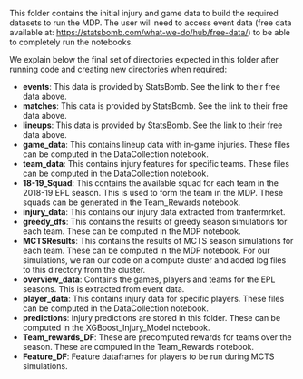 This folder contains the initial injury and game data to build the required datasets to run the MDP. The user will need to access event data (free data available at: https://statsbomb.com/what-we-do/hub/free-data/) to be able to completely run the notebooks. 

We explain below the final set of directories expected in this folder after running code and creating new directories when required:

- **events**: This data is provided by StatsBomb. See the link to their free data above.
- **matches**: This data is provided by StatsBomb. See the link to their free data above.
- **lineups**: This data is provided by StatsBomb. See the link to their free data above.
- **game_data**: This contains lineup data with in-game injuries. These files can be computed in the DataCollection notebook.
- **team_data**: This contains injury features for specific teams. These files can be computed in the DataCollection notebook.
- **18-19_Squad**: This contains the available squad for each team in the 2018-19 EPL season. This is used to form the team in the MDP. These squads can be generated in the Team_Rewards notebook.
- **injury_data**: This contains our injury data extracted from tranfermrket.
- **greedy_dfs**: This contains the results of greedy season simulations for each team. These can be computed in the MDP notebook.
- **MCTSResults**: This contains the results of MCTS season simulations for each team. These can be computed in the MDP notebook. For our simulations, we ran our code on a compute cluster and added log files to this directory from the cluster.
- **overview_data**: Contains the games, players and teams for the EPL seasons. This is extracted from event data.
- **player_data**: This contains injury data for specific players. These files can be computed in the DataCollection notebook.
- **predictions**: Injury predictions are stored in this folder. These can be computed in the XGBoost_Injury_Model notebook.
- **Team_rewards_DF**: These are precomputed rewards for teams over the season. These are computed in the Team_Rewards notebook.
- **Feature_DF**: Feature dataframes for players to be run during MCTS simulations.
